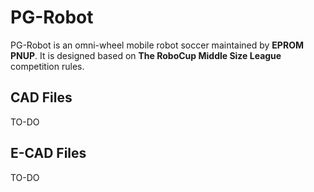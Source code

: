 # PG-Robot

PG-Robot is an omni-wheel mobile robot soccer maintained by **EPROM PNUP**. It is designed based on **The RoboCup Middle Size League** competition rules.

## CAD Files
TO-DO

## E-CAD Files
TO-DO
